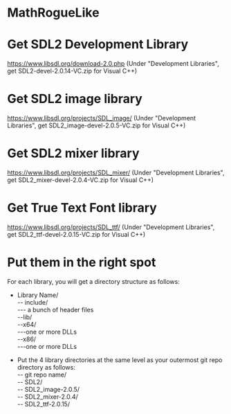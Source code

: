 # MathRogueLike

# Get SDL2 Development Library
https://www.libsdl.org/download-2.0.php (Under "Development Libraries", get SDL2-devel-2.0.14-VC.zip for Visual C++)

# Get SDL2 image library
https://www.libsdl.org/projects/SDL_image/ (Under "Development Libraries", get SDL2_image-devel-2.0.5-VC.zip for Visual C++)

# Get SDL2 mixer library
https://www.libsdl.org/projects/SDL_mixer/ (Under "Development Libraries", get SDL2_mixer-devel-2.0.4-VC.zip for Visual C++)

# Get True Text Font library
https://www.libsdl.org/projects/SDL_ttf/ (Under "Development Libraries", get SDL2_ttf-devel-2.0.15-VC.zip for Visual C++)

# Put them in the right spot
For each library, you will get a directory structure as follows:
- Library Name/  
 -- include/  
 --- a bunch of header files  
 --lib/  
 --x64/  
 ---one or more DLLs  
 --x86/  
 ---one or more DLLs  
      
 - Put the 4 library directories at the same level as your outermost git repo directory as follows:  
 -- git repo name/  
 -- SDL2/  
 -- SDL2_image-2.0.5/  
 -- SDL2_mixer-2.0.4/  
 -- SDL2_ttf-2.0.15/  
